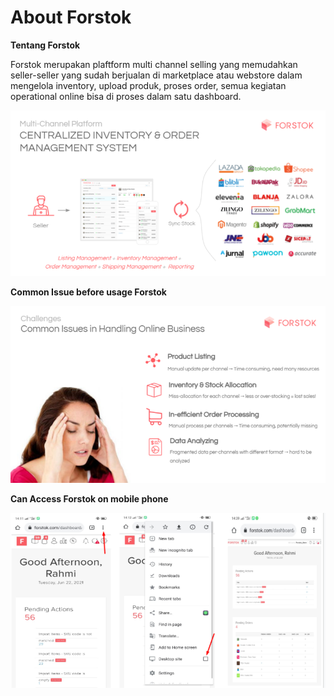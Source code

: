 # About Forstok

**Tentang Forstok**

Forstok merupakan plaftform multi channel selling yang memudahkan seller-seller yang sudah berjualan di marketplace atau webstore dalam mengelola inventory, upload produk, proses order, semua kegiatan operational online bisa di proses dalam satu dashboard.

![](../../.gitbook/assets/image%20%28379%29.png)

**Common Issue before usage Forstok**

![](../../.gitbook/assets/image%20%28381%29.png)

**Can Access Forstok on mobile phone**

![](../../.gitbook/assets/image%20%28383%29.png)

